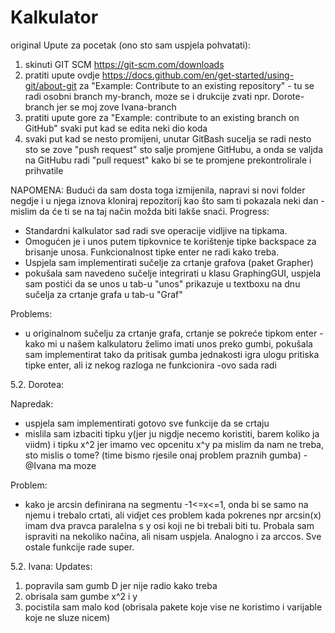 # Kalkulator
original
Upute za pocetak (ono sto sam uspjela pohvatati): 
1) skinuti GIT SCM https://git-scm.com/downloads
2) pratiti upute ovdje https://docs.github.com/en/get-started/using-git/about-git za "Example: Contribute to an existing repository" - tu se radi osobni branch my-branch, moze se i drukcije zvati npr. Dorote-branch jer se moj zove Ivana-branch
3) pratiti upute gore za "Example: contribute to an existing branch on GitHub" svaki put kad se edita neki dio koda
4) svaki put kad se nesto promijeni, unutar GitBash sucelja se radi nesto sto se zove "push request" sto salje promjene GitHubu, a onda se valjda na GitHubu radi "pull request" kako bi se te promjene prekontrolirale i prihvatile

NAPOMENA:
Budući da sam dosta toga izmijenila, napravi si novi folder negdje i u njega iznova kloniraj repozitorij kao što sam ti pokazala neki dan - mislim da će ti se na taj način možda biti lakše snaći.
Progress:
- Standardni kalkulator sad radi sve operacije vidljive na tipkama. 
- Omogućen je i unos putem tipkovnice te korištenje tipke backspace za brisanje unosa. Funkcionalnost tipke enter ne radi kako treba.
- Uspjela sam implementirati sučelje za crtanje grafova (paket Grapher)
- pokušala sam navedeno sučelje integrirati u klasu GraphingGUI, uspjela sam postići da se unos u tab-u "unos" prikazuje u textboxu na dnu sučelja za crtanje grafa u tab-u "Graf" 

Problems:
- u originalnom sučelju za crtanje grafa, crtanje se pokreće tipkom enter - kako mi u našem kalkulatoru želimo imati unos preko gumbi, pokušala sam implementirat tako da pritisak gumba jednakosti igra ulogu pritiska tipke enter, ali iz nekog razloga ne funkcionira
      -ovo sada radi
      
5.2. Dorotea:

Napredak:
- uspjela sam implementirati gotovo sve funkcije da se crtaju
- mislila sam izbaciti tipku y(jer ju nigdje necemo koristiti, barem koliko ja viidm) i tipku x^2 jer imamo vec opcenitu x^y pa mislim da nam ne treba, sto mislis o tome? (time bismo rjesile onaj problem praznih gumba) -@Ivana ma moze 

Problem:
- kako je arcsin definirana na segmentu -1<=x<=1, onda bi se samo na njemu i trebalo crtati, ali vidjet ces problem kada pokrenes npr arcsin(x) imam dva pravca paralelna s y osi koji ne bi trebali biti tu. Probala sam ispraviti na nekoliko načina, ali nisam uspjela. Analogno i za arccos. Sve ostale funkcije rade super.

5.2. Ivana:
Updates:
1) popravila sam gumb D jer nije radio kako treba
2) obrisala sam gumbe x^2 i y
3) pocistila sam malo kod (obrisala pakete koje vise ne koristimo i varijable koje ne sluze nicem)
